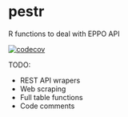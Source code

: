 # pestr
R functions to deal with EPPO API


[![codecov](https://codecov.io/gh/mczyzj/pestr/branch/master/graph/badge.svg)](https://codecov.io/gh/mczyzj/pestr)


TODO:

* REST API wrapers
* Web scraping
* Full table functions
* Code comments
